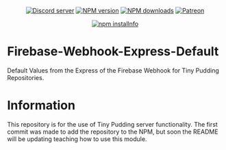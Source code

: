 <div align="center">
<p>
    <a href="https://discord.gg/TgHdvJd"><img src="https://img.shields.io/discord/413193536188579841?color=7289da&logo=discord&logoColor=white" alt="Discord server" /></a>
    <a href="https://www.npmjs.com/package/@tinypudding/firebase-webhook-express-default"><img src="https://img.shields.io/npm/v/@tinypudding/firebase-webhook-express-default.svg?maxAge=3600" alt="NPM version" /></a>
    <a href="https://www.npmjs.com/package/@tinypudding/firebase-webhook-express-default"><img src="https://img.shields.io/npm/dt/@tinypudding/firebase-webhook-express-default.svg?maxAge=3600" alt="NPM downloads" /></a>
    <a href="https://www.patreon.com/JasminDreasond"><img src="https://img.shields.io/badge/donate-patreon-F96854.svg" alt="Patreon" /></a>
</p>
<p>
    <a href="https://nodei.co/npm/@tinypudding/firebase-webhook-express-default/"><img src="https://nodei.co/npm/@tinypudding/firebase-webhook-express-default.png?downloads=true&stars=true" alt="npm installnfo" /></a>
</p>
</div>

# Firebase-Webhook-Express-Default
Default Values from the Express of the Firebase Webhook for Tiny Pudding Repositories.

# Information
This repository is for the use of Tiny Pudding server functionality. The first commit was made to add the repository to the NPM, but soon the README will be updating teaching how to use this module.
